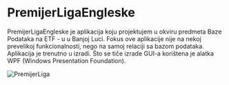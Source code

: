 # PremijerLigaEngleske
PremijerLigaEngleske je aplikacija koju projektujem u okviru predmeta Baze Podataka na ETF - u u Banjoj Luci. Fokus ove aplikacije nije na nekoj prevelikoj funkcionalnosti, nego na samoj relaciji sa bazom podataka. Aplikacija je trenutno u izradi. Što se tiče izrade GUI-a korištena je alatka WPF (Windows Presentation Foundation).

![PremijerLiga](https://user-images.githubusercontent.com/34395798/156179729-f16a7a89-f6fa-49f2-a92d-b0aa47dab93a.png)

